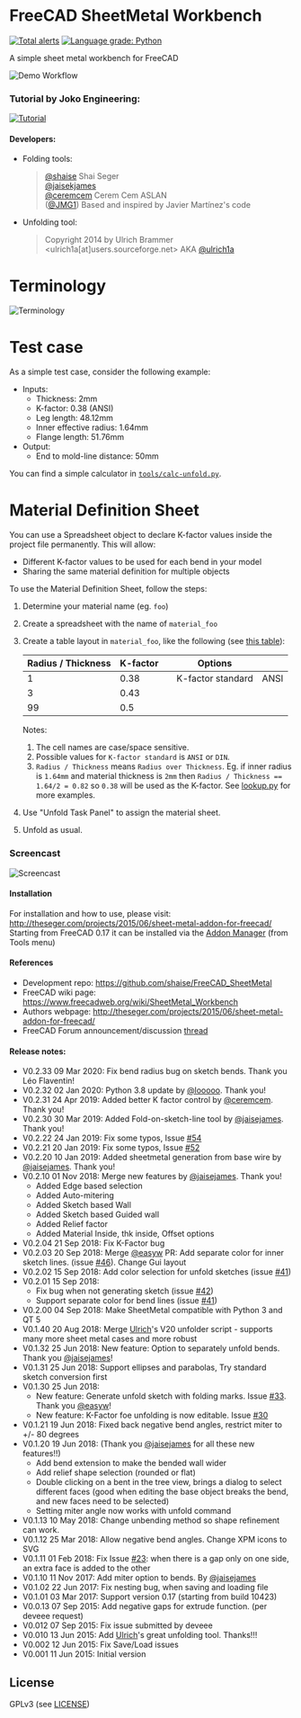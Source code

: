 # FreeCAD SheetMetal Workbench
[![Total alerts](https://img.shields.io/lgtm/alerts/g/shaise/FreeCAD_SheetMetal.svg?logo=lgtm&logoWidth=18)](https://lgtm.com/projects/g/shaise/FreeCAD_SheetMetal/alerts/) [![Language grade: Python](https://img.shields.io/lgtm/grade/python/g/shaise/FreeCAD_SheetMetal.svg?logo=lgtm&logoWidth=18)](https://lgtm.com/projects/g/shaise/FreeCAD_SheetMetal/context:python)  

A simple sheet metal workbench for FreeCAD

![Demo Workflow](Resources/SheetMetal4.gif)

### Tutorial by Joko Engineering:

[![Tutorial](Resources/smvideo.jpg)](https://youtu.be/xidvQYkC4so "FreeCAD - The Elegant Sheet Metal Workbench")

#### Developers:
* Folding tools:  
  > [@shaise](https://github.com/shaise) Shai Seger  
  > [@jaisekjames](https://github.com/jaisekjames)  
  > [@ceremcem](https://github.com/ceremcem) Cerem Cem ASLAN  
  > ([@JMG1](https://github.com/JMG1)) Based and inspired by Javier Martínez's code
* Unfolding tool:  
  > Copyright 2014 by Ulrich Brammer <ulrich1a[at]users.sourceforge.net> AKA [@ulrich1a](https://github.com/ulrich1a)

# Terminology 

![Terminology](tools/terminology.png)

# Test case 

As a simple test case, consider the following example: 

* Inputs: 
    - Thickness: 2mm  
    - K-factor: 0.38 (ANSI)  
    - Leg length: 48.12mm  
    - Inner effective radius: 1.64mm  
    - Flange length: 51.76mm  
* Output:  
    - End to mold-line distance: 50mm  

You can find a simple calculator in [`tools/calc-unfold.py`](tools/calc-unfold.py). 

# Material Definition Sheet 

You can use a Spreadsheet object to declare K-factor values inside the project file permanently. This will allow: 

* Different K-factor values to be used for each bend in your model 
* Sharing the same material definition for multiple objects 

To use the Material Definition Sheet, follow the steps:

1. Determine your material name (eg. `foo`)
2. Create a spreadsheet with the name of `material_foo`
3. Create a table layout in `material_foo`, like the following (see [this table](https://user-images.githubusercontent.com/6639874/56498031-b017bc00-6508-11e9-8b14-6076513d8488.png)):

    | Radius / Thickness | K-factor | | Options | | 
    | ---| ---| --- | --- | --- |
    | 1 | 0.38 | | K-factor standard | ANSI |
    | 3 | 0.43 | | | |
    | 99 | 0.5 | | | |
    
    Notes: 
    
    1. The cell names are case/space sensitive.
    2. Possible values for `K-factor standard` is `ANSI` or `DIN`. 
    3. `Radius / Thickness` means `Radius over Thickness`. Eg. if inner radius is `1.64mm` and material thickness is `2mm` then `Radius / Thickness == 1.64/2 = 0.82` so `0.38` will be used as the K-factor. See [lookup.py](https://github.com/ceremcem/FreeCAD_SheetMetal/blob/k-factor-from-lookup/lookup.py#L46-L68) for more examples.

4. Use "Unfold Task Panel" to assign the material sheet.
5. Unfold as usual.

### Screencast
![Screencast](https://user-images.githubusercontent.com/6639874/56642679-a749f600-6680-11e9-944a-82e447d9dc4e.gif) 
 
#### Installation
For installation and how to use, please visit:  
http://theseger.com/projects/2015/06/sheet-metal-addon-for-freecad/  
Starting from FreeCAD 0.17 it can be installed via the [Addon Manager](https://github.com/FreeCAD/FreeCAD-addons) (from Tools menu)

#### References
* Development repo: https://github.com/shaise/FreeCAD_SheetMetal  
* FreeCAD wiki page: https://www.freecadweb.org/wiki/SheetMetal_Workbench  
* Authors webpage: http://theseger.com/projects/2015/06/sheet-metal-addon-for-freecad/  
* FreeCAD Forum announcement/discussion [thread](https://forum.freecadweb.org/viewtopic.php?f=10&t=11303) 

#### Release notes:
* V0.2.33 09 Mar 2020:  Fix bend radius bug on sketch bends. Thank you Léo Flaventin!
* V0.2.32 02 Jan 2020:  Python 3.8 update by [@looooo][lorenz]. Thank you!
* V0.2.31 24 Apr 2019:  Added better K factor control by [@ceremcem][ceremcem]. Thank you!
* V0.2.30 30 Mar 2019:  Added Fold-on-sketch-line tool by [@jaisejames][jaisejames]. Thank you!
* V0.2.22 24 Jan 2019:  Fix some typos, Issue [#54][54]
* V0.2.21 20 Jan 2019:  Fix some typos, Issue [#52][52]
* V0.2.20 10 Jan 2019:  Added sheetmetal generation from base wire by [@jaisejames][jaisejames]. Thank you!
* V0.2.10 01 Nov 2018:  Merge new features by [@jaisejames][jaisejames]. Thank you!  
  * Added Edge based selection
  * Added Auto-mitering
  * Added Sketch based Wall
  * Added Sketch based Guided wall
  * Added Relief factor
  * Added Material Inside, thk inside, Offset options
* V0.2.04 21 Sep 2018:  Fix K-Factor bug
* V0.2.03 20 Sep 2018:  Merge [@easyw][easyw] PR: Add separate color for inner sketch lines. (issue [#46][46]). Change Gui layout
* V0.2.02 15 Sep 2018:  Add color selection for unfold sketches (issue [#41][41])
* V0.2.01 15 Sep 2018:  
  * Fix bug when not generating sketch (issue [#42][42])  
  * Support separate color for bend lines (issue [#41][41])  
* V0.2.00 04 Sep 2018:  Make SheetMetal compatible with Python 3 and QT 5
* V0.1.40 20 Aug 2018:  Merge [Ulrich][ulrich]'s V20 unfolder script - supports many more sheet metal cases and more robust
* V0.1.32 25 Jun 2018:  New feature: Option to separately unfold bends. Thank you [@jaisejames][jaisejames]!
* V0.1.31 25 Jun 2018:  Support ellipses and parabolas, Try standard sketch conversion first
* V0.1.30 25 Jun 2018:  
  * New feature: Generate unfold sketch with folding marks. Issue [#33][33]. Thank you [@easyw][easyw]!  
  * New feature: K-Factor foe unfolding is now editable. Issue [#30][30]  
* V0.1.21 19 Jun 2018:  Fixed back negative bend angles, restrict miter to +/- 80 degrees
* V0.1.20 19 Jun 2018: (Thank you [@jaisejames][jaisejames] for all these new features!!)
  * Add bend extension to make the bended wall wider  
  * Add relief shape selection (rounded or flat)  
  * Double clicking on a bent in the tree view, brings a dialog to select different faces (good when editing the base object breaks the bend, and new faces need to be selected)  
  * Setting miter angle now works with unfold command  
* V0.1.13 10 May 2018:  Change unbending method so shape refinement can work.
* V0.1.12 25 Mar 2018:  Allow negative bend angles. Change XPM icons to SVG
* V0.1.11 01 Feb 2018:  Fix Issue [#23][23]: when there is a gap only on one side, an extra face is added to the other
* V0.1.10 11 Nov 2017:  Add miter option to bends. By [@jaisejames][jaisejames]
* V0.1.02 22 Jun 2017:  Fix nesting bug, when saving and loading file
* V0.1.01 03 Mar 2017:  Support version 0.17 (starting from build 10423)
* V0.0.13 07 Sep 2015:  Add negative gaps for extrude function. (per deveee request)
* V0.012  07 Sep 2015:  Fix issue submitted by deveee
* V0.010  13 Jun 2015:  Add [Ulrich][ulrich]'s great unfolding tool. Thanks!!!
* V0.002  12 Jun 2015:  Fix Save/Load issues  
* V0.001  11 Jun 2015:  Initial version

[lorenz]: https://github.com/looooo
[ulrich]: https://github.com/ulrich1a
[ceremcem]: https://github.com/ceremcem
[jaisejames]: https://github.com/jaisekjames
[easyw]: https://github.com/easyw
[23]: https://github.com/shaise/FreeCAD_SheetMetal/issues/23
[30]: https://github.com/shaise/FreeCAD_SheetMetal/issues/30
[33]: https://github.com/shaise/FreeCAD_SheetMetal/issues/33
[41]: https://github.com/shaise/FreeCAD_SheetMetal/issues/41
[42]: https://github.com/shaise/FreeCAD_SheetMetal/issues/42
[46]: https://github.com/shaise/FreeCAD_SheetMetal/issues/46
[52]: https://github.com/shaise/FreeCAD_SheetMetal/issues/52
[54]: https://github.com/shaise/FreeCAD_SheetMetal/issues/54

## License
GPLv3 (see [LICENSE](LICENSE))
